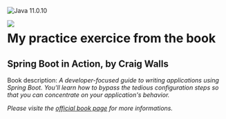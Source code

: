 ![Java 11.0.10](https://img.shields.io/badge/Java-11.0.10-red)

<img src="https://i.imgur.com/0YtzeWy.jpg" align="left">

# My practice exercice from the book
## **Spring Boot in Action**, by Craig Walls
Book description: *A developer-focused guide to writing applications using Spring Boot. You'll learn how to bypass the tedious configuration steps so that you can concentrate on your application's behavior.*

*Please visite the [official book page](https://www.manning.com/books/spring-boot-in-action) for more informations.*
